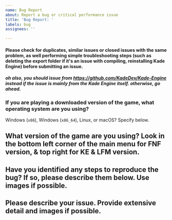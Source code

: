 ```yaml
---
name: Bug Report
about: Report a bug or critical performance issue
title: 'Bug Report: '
labels: bug
assignees: ''

---
```


#### Please check for duplicates, similar issues or closed issues with the same problem, as well performing simple troubleshooting steps (such as deleting the export folder if it's an issue with compiling, reinstalling Kade Engine) before submitting an issue.
##### oh also, you should issue from https://github.com/KadeDev/Kade-Engine instead if the issue is mainly from the Kade Engine itself. otherwise, go ahead.


### If you are playing a downloaded version of the game, what operating system are you using?
Windows (`x86`), Windows (`x86_64`), Linux, or macOS? Specify below.

## What version of the game are you using? Look in the bottom left corner of the main menu for FNF version, & top right for KE & LFM version.

## Have you identified any steps to reproduce the bug? If so, please describe them below. Use images if possible.

## Please describe your issue. Provide extensive detail and images if possible.
